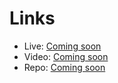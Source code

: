# Links

- Live: [Coming soon](https://example.com/weather)
- Video: [Coming soon](https://example.com/weather-demo)
- Repo: [Coming soon](https://github.com/your-username/weather-app)
